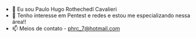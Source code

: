 - 👋 Eu sou Paulo Hugo Rothechedl Cavalieri
- 👀 Tenho interesse em Pentest e redes e estou me especializando nessa área!!
- 📫 Meios de contato 
        - phrc_7@hotmail.com
